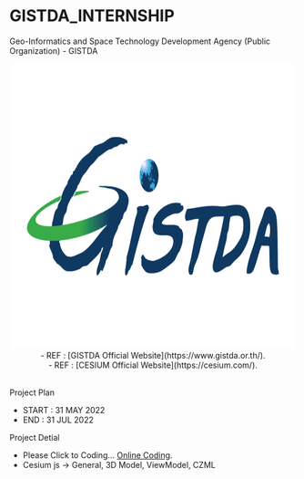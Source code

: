 # GISTDA_INTERNSHIP
Geo-Informatics and Space Technology Development Agency (Public Organization) - GISTDA 
<div align= "center">
  <img  src="https://raw.githubusercontent.com/Apizz789/GISTDA_INTERNSHIP/main/GISTDA_LOGO.png" width="900" height="500" />
</div>
<div align= "center">
- REF : [GISTDA Official Website](https://www.gistda.or.th/).</br>
- REF : [CESIUM Official Website](https://cesium.com/).
</div></br>

Project Plan
- START : 31 MAY 2022
- END : 31 JUL 2022

Project Detial
- Please Click to Coding... [Online Coding](https://sandcastle.cesium.com/).
- Cesium js -> General, 3D Model, ViewModel, CZML

